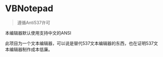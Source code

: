 # VBNotepad
>遵循Anti537许可<br>
<p>本编辑器默认使用支持中文的ANSI
<p>此项目为一个文本编辑器，可以说是替代537文本编辑器的东西，也在证明537文本编辑器制作成本低廉。
